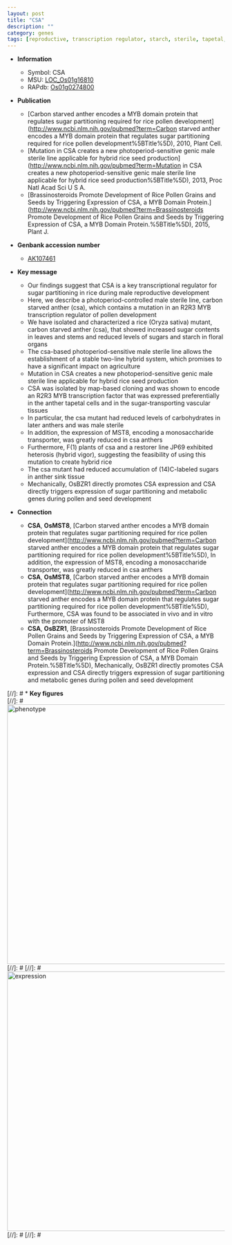 ```yaml
---
layout: post
title: "CSA"
description: ""
category: genes
tags: [reproductive, transcription regulator, starch, sterile, tapetal, seed, stem, transporter, floral, transcription factor, anther, heterosis, pollen, development, seed development, sugar]
---
```


* **Information**  
    + Symbol: CSA  
    + MSU: [LOC_Os01g16810](http://rice.plantbiology.msu.edu/cgi-bin/ORF_infopage.cgi?orf=LOC_Os01g16810)  
    + RAPdb: [Os01g0274800](http://rapdb.dna.affrc.go.jp/viewer/gbrowse_details/irgsp1?name=Os01g0274800)  

* **Publication**  
    + [Carbon starved anther encodes a MYB domain protein that regulates sugar partitioning required for rice pollen development](http://www.ncbi.nlm.nih.gov/pubmed?term=Carbon starved anther encodes a MYB domain protein that regulates sugar partitioning required for rice pollen development%5BTitle%5D), 2010, Plant Cell.
    + [Mutation in CSA creates a new photoperiod-sensitive genic male sterile line applicable for hybrid rice seed production](http://www.ncbi.nlm.nih.gov/pubmed?term=Mutation in CSA creates a new photoperiod-sensitive genic male sterile line applicable for hybrid rice seed production%5BTitle%5D), 2013, Proc Natl Acad Sci U S A.
    + [Brassinosteroids Promote Development of Rice Pollen Grains and Seeds by Triggering Expression of CSA, a MYB Domain Protein.](http://www.ncbi.nlm.nih.gov/pubmed?term=Brassinosteroids Promote Development of Rice Pollen Grains and Seeds by Triggering Expression of CSA, a MYB Domain Protein.%5BTitle%5D), 2015, Plant J.

* **Genbank accession number**  
    + [AK107461](http://www.ncbi.nlm.nih.gov/nuccore/AK107461)

* **Key message**  
    + Our findings suggest that CSA is a key transcriptional regulator for sugar partitioning in rice during male reproductive development
    + Here, we describe a photoperiod-controlled male sterile line, carbon starved anther (csa), which contains a mutation in an R2R3 MYB transcription regulator of pollen development
    + We have isolated and characterized a rice (Oryza sativa) mutant, carbon starved anther (csa), that showed increased sugar contents in leaves and stems and reduced levels of sugars and starch in floral organs
    + The csa-based photoperiod-sensitive male sterile line allows the establishment of a stable two-line hybrid system, which promises to have a significant impact on agriculture
    + Mutation in CSA creates a new photoperiod-sensitive genic male sterile line applicable for hybrid rice seed production
    + CSA was isolated by map-based cloning and was shown to encode an R2R3 MYB transcription factor that was expressed preferentially in the anther tapetal cells and in the sugar-transporting vascular tissues
    + In particular, the csa mutant had reduced levels of carbohydrates in later anthers and was male sterile
    + In addition, the expression of MST8, encoding a monosaccharide transporter, was greatly reduced in csa anthers
    + Furthermore, F(1) plants of csa and a restorer line JP69 exhibited heterosis (hybrid vigor), suggesting the feasibility of using this mutation to create hybrid rice
    + The csa mutant had reduced accumulation of (14)C-labeled sugars in anther sink tissue
    + Mechanically, OsBZR1 directly promotes CSA expression and CSA directly triggers expression of sugar partitioning and metabolic genes during pollen and seed development

* **Connection**  
    + __CSA__, __OsMST8__, [Carbon starved anther encodes a MYB domain protein that regulates sugar partitioning required for rice pollen development](http://www.ncbi.nlm.nih.gov/pubmed?term=Carbon starved anther encodes a MYB domain protein that regulates sugar partitioning required for rice pollen development%5BTitle%5D), In addition, the expression of MST8, encoding a monosaccharide transporter, was greatly reduced in csa anthers
    + __CSA__, __OsMST8__, [Carbon starved anther encodes a MYB domain protein that regulates sugar partitioning required for rice pollen development](http://www.ncbi.nlm.nih.gov/pubmed?term=Carbon starved anther encodes a MYB domain protein that regulates sugar partitioning required for rice pollen development%5BTitle%5D), Furthermore, CSA was found to be associated in vivo and in vitro with the promoter of MST8
    + __CSA__, __OsBZR1__, [Brassinosteroids Promote Development of Rice Pollen Grains and Seeds by Triggering Expression of CSA, a MYB Domain Protein.](http://www.ncbi.nlm.nih.gov/pubmed?term=Brassinosteroids Promote Development of Rice Pollen Grains and Seeds by Triggering Expression of CSA, a MYB Domain Protein.%5BTitle%5D), Mechanically, OsBZR1 directly promotes CSA expression and CSA directly triggers expression of sugar partitioning and metabolic genes during pollen and seed development

[//]: # * **Key figures**  
[//]: # <img src="http://funRiceGenes.github.io/images/CSA.pheno.png" alt="phenotype"  style="width: 600px;"/>
[//]: # 
[//]: # <img src="http://funRiceGenes.github.io/images/CSA.exp.png" alt="expression"  style="width: 600px;"/>
[//]: # 
[//]: # 
